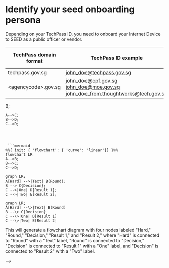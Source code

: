  # Identify your seed onboarding persona

 Depending on your TechPass ID, you need to onboard your Internet Device to SEED as a public officer or vendor.

|TechPass domain format|  TechPass ID example|     SEED onboarding persona |
 |--|--|--|
 |techpass.gov.sg| john_doe@techpass.gov.sg | Vendor |
 |&lt;agencycode&gt;.gov.sg | john_doe@cpf.gov.sg<br>john_doe@moe.gov.sg<br>john_doe_from.thoughtworks@tech.gov.sg | Public officer |

<!--


```mermaid
graph TD;
    A-->B;
    A-->C;
    B-->D;
    C-->D;
```



 ```mermaid
%%{ init: { 'flowchart': { 'curve': 'linear'}} }%%
flowchart LR
A-->B;
B-->C;
C-->D;
```

```mermaid
graph LR;
A[Hard] -->|Text| B(Round);
B --> C{Decision};
C -->|One| D[Result 1];
C -->|Two| E[Result 2];
```

```mermaid
graph LR;
A[Hard] --\>|Text| B(Round)
B --\> C{Decision}
C --\>|One| D[Result 1]
C --\>|Two| E[Result 2]
```


This will generate a flowchart diagram with four nodes labeled "Hard," "Round," "Decision," "Result 1," and "Result 2," where "Hard" is connected to "Round" with a "Text" label, "Round" is connected to "Decision," "Decision" is connected to "Result 1" with a "One" label, and "Decision" is connected to "Result 2" with a "Two" label.

-->





